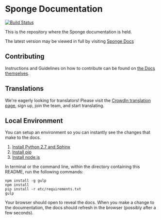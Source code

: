 # Sponge Documentation

[![Build Status](https://travis-ci.org/SpongePowered/SpongeDocs.svg?branch=master)](https://travis-ci.org/SpongePowered/SpongeDocs)

This is the repository where the Sponge documentation is held.


The latest version may be viewed in full by visiting [Sponge Docs](https://docs.spongepowered.org/)

## Contributing

Instructions and Guidelines on how to contribute can be found on [the Docs themselves](https://docs.spongepowered.org/en/contributing/spongedocs.html).

## Translations

We're eagerly looking for translators! Please visit the [CrowdIn translation page](https://translate.spongepowered.org), sign up, join the team, and start translating.

## Local Environment

You can setup an environment so you can instantly see the changes that make to the docs.

1. [Install Python 2.7 and Sphinx](http://sphinx-doc.org/latest/install.html)
2. [Install pip](https://pip.pypa.io/en/latest/installing.html)
3. [Install node.js](http://nodejs.org/download/)

In terminal or the command line, within the directory containing this README, run the following commands:

	npm install -g gulp
	npm install
	pip install -r etc/requirements.txt
	gulp

Your browser should open to reveal the docs. When you make a change to the documentation, the docs should refresh in the browser (possibly after a few seconds).
